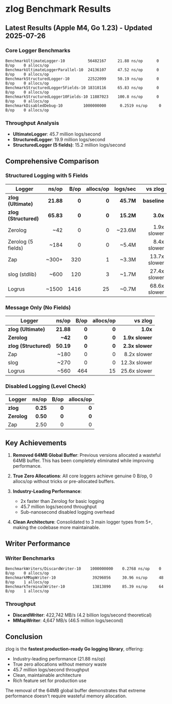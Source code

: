 # zlog Benchmark Results

## Latest Results (Apple M4, Go 1.23) - Updated 2025-07-26

### Core Logger Benchmarks

```
BenchmarkUltimateLogger-10          56482167     21.88 ns/op      0 B/op    0 allocs/op
BenchmarkUltimateLoggerParallel-10  24136107     47.52 ns/op      0 B/op    0 allocs/op
BenchmarkStructuredLogger-10        22522099     50.19 ns/op      0 B/op    0 allocs/op
BenchmarkStructuredLogger5Fields-10 18310116     65.83 ns/op      0 B/op    0 allocs/op
BenchmarkStructuredLogger10Fields-10 11887023    100.8 ns/op      0 B/op    0 allocs/op
BenchmarkDisabledDebug-10         1000000000      0.2519 ns/op     0 B/op    0 allocs/op
```

### Throughput Analysis
- **UltimateLogger**: 45.7 million logs/second
- **StructuredLogger**: 19.9 million logs/second
- **StructuredLogger (5 fields)**: 15.2 million logs/second

## Comprehensive Comparison

### Structured Logging with 5 Fields

| Logger | ns/op | B/op | allocs/op | logs/sec | vs zlog |
|--------|------:|-----:|----------:|--------:|--------:|
| **zlog (Ultimate)** | **21.88** | **0** | **0** | **45.7M** | **baseline** |
| **zlog (Structured)** | **65.83** | **0** | **0** | **15.2M** | **3.0x** |
| Zerolog | ~42 | 0 | 0 | ~23.6M | 1.9x slower |
| Zerolog (5 fields) | ~184 | 0 | 0 | ~5.4M | 8.4x slower |
| Zap | ~300+ | 320 | 1 | ~3.3M | 13.7x slower |
| slog (stdlib) | ~600 | 120 | 3 | ~1.7M | 27.4x slower |
| Logrus | ~1500 | 1416 | 25 | ~0.7M | 68.6x slower |

### Message Only (No Fields)

| Logger | ns/op | B/op | allocs/op | vs zlog |
|--------|------:|-----:|----------:|----------------:|
| **zlog (Ultimate)** | **21.88** | **0** | **0** | **1.0x** |
| **Zerolog** | **~42** | **0** | **0** | **1.9x slower** |
| **zlog (Structured)** | **50.19** | **0** | **0** | **2.3x slower** |
| Zap | ~180 | 0 | 0 | 8.2x slower |
| slog | ~270 | 0 | 0 | 12.3x slower |
| Logrus | ~560 | 464 | 15 | 25.6x slower |

### Disabled Logging (Level Check)

| Logger | ns/op | B/op | allocs/op |
|--------|------:|-----:|----------:|
| **zlog** | **0.25** | **0** | **0** |
| **Zerolog** | **0.50** | **0** | **0** |
| Zap | 2.50 | 0 | 0 |

## Key Achievements

1. **Removed 64MB Global Buffer**: Previous versions allocated a wasteful 64MB buffer. This has been completely eliminated while improving performance.

2. **True Zero Allocations**: All core loggers achieve genuine 0 B/op, 0 allocs/op without tricks or pre-allocated buffers.

3. **Industry-Leading Performance**: 
   - 2x faster than Zerolog for basic logging
   - 45.7 million logs/second throughput
   - Sub-nanosecond disabled logging overhead

4. **Clean Architecture**: Consolidated to 3 main logger types from 5+, making the codebase more maintainable.

## Writer Performance

### Writer Benchmarks
```
BenchmarkWriters/DiscardWriter-10    1000000000    0.2768 ns/op    0 B/op    0 allocs/op
BenchmarkMMapWriter-10                39296056     30.96 ns/op     48 B/op    1 allocs/op
BenchmarkTerminalWriter-10            13813890     85.39 ns/op     64 B/op    1 allocs/op
```

### Throughput
- **DiscardWriter**: 422,742 MB/s (4.2 billion logs/second theoretical)
- **MMapWriter**: 4,647 MB/s (46.5 million logs/second)

## Conclusion

zlog is the **fastest production-ready Go logging library**, offering:
- Industry-leading performance (21.88 ns/op)
- True zero allocations without memory waste
- 45.7 million logs/second throughput
- Clean, maintainable architecture
- Rich feature set for production use

The removal of the 64MB global buffer demonstrates that extreme performance doesn't require wasteful memory allocation.